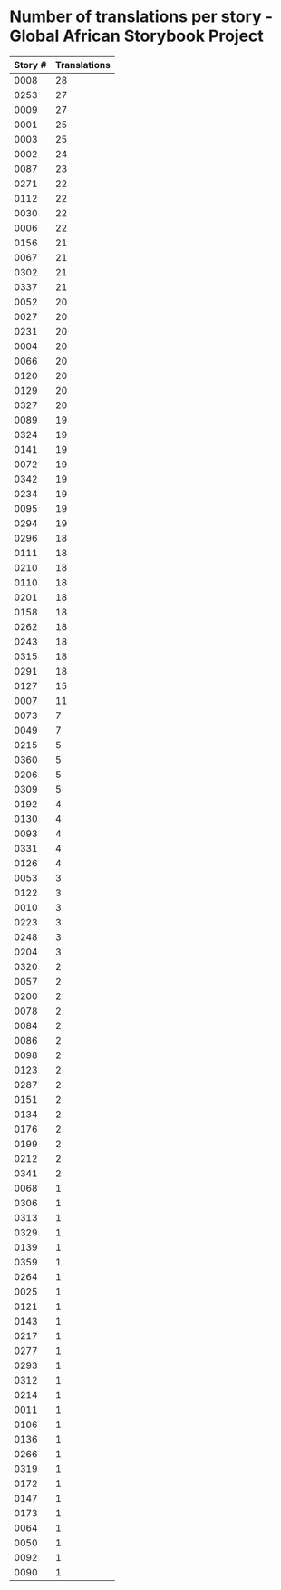# Number of translations per story - Global African Storybook Project

Story # | Translations
------- | ------------
0008 | 28
0253 | 27
0009 | 27
0001 | 25
0003 | 25
0002 | 24
0087 | 23
0271 | 22
0112 | 22
0030 | 22
0006 | 22
0156 | 21
0067 | 21
0302 | 21
0337 | 21
0052 | 20
0027 | 20
0231 | 20
0004 | 20
0066 | 20
0120 | 20
0129 | 20
0327 | 20
0089 | 19
0324 | 19
0141 | 19
0072 | 19
0342 | 19
0234 | 19
0095 | 19
0294 | 19
0296 | 18
0111 | 18
0210 | 18
0110 | 18
0201 | 18
0158 | 18
0262 | 18
0243 | 18
0315 | 18
0291 | 18
0127 | 15
0007 | 11
0073 | 7
0049 | 7
0215 | 5
0360 | 5
0206 | 5
0309 | 5
0192 | 4
0130 | 4
0093 | 4
0331 | 4
0126 | 4
0053 | 3
0122 | 3
0010 | 3
0223 | 3
0248 | 3
0204 | 3
0320 | 2
0057 | 2
0200 | 2
0078 | 2
0084 | 2
0086 | 2
0098 | 2
0123 | 2
0287 | 2
0151 | 2
0134 | 2
0176 | 2
0199 | 2
0212 | 2
0341 | 2
0068 | 1
0306 | 1
0313 | 1
0329 | 1
0139 | 1
0359 | 1
0264 | 1
0025 | 1
0121 | 1
0143 | 1
0217 | 1
0277 | 1
0293 | 1
0312 | 1
0214 | 1
0011 | 1
0106 | 1
0136 | 1
0266 | 1
0319 | 1
0172 | 1
0147 | 1
0173 | 1
0064 | 1
0050 | 1
0092 | 1
0090 | 1
